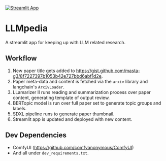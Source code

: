 [![Streamlit App](https://static.streamlit.io/badges/streamlit_badge_black_white.svg)](https://llmpedia.streamlit.app)

# LLMpedia
A streamlit app for keeping up with LLM related research.

## Workflow
1. New paper title gets added to https://gist.github.com/masta-g3/8f7227397b1053b42e727bbd6abf1d2e.
2. Paper meta-data and content is fetched via the `arxiv` library and langchain's `ArxivLoader`.
3. LLamarizer II runs reading and summarization process over paper content, generating template of output review.
4. BERTopic model is run over full paper set to generate topic groups and labels.
5. SDXL pipeline runs to generate paper thumbnail.
6. Streamlit app is updated and deployed with new content.

## Dev Dependencies
- ComfyUI (https://github.com/comfyanonymous/ComfyUI)
- And all under `dev_requirements.txt`.
